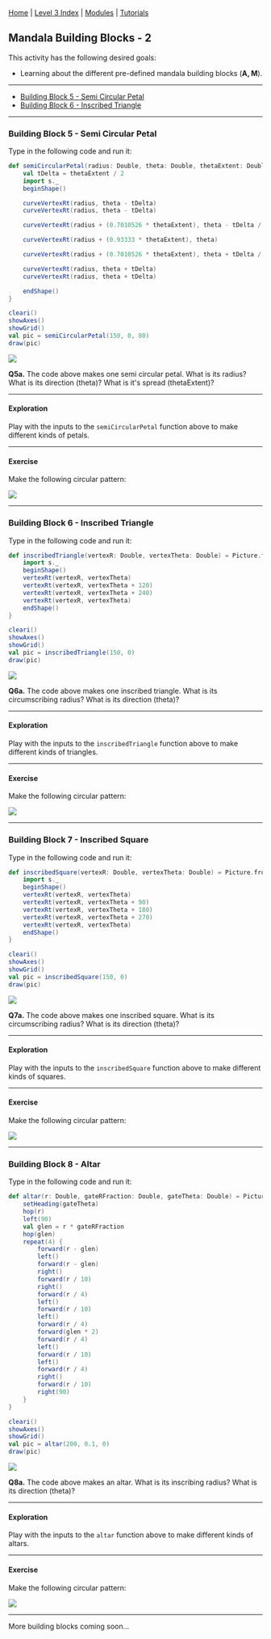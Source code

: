 <div class="nav">
  <a href="../../index.html">Home</a> | <a href="index.html">Level 3 Index</a> | <a href="/modules/modules-index.html">Modules</a> | <a href="../../tutorials-index.html">Tutorials</a>
</div>

## Mandala Building Blocks - 2

This activity has the following desired goals:
* Learning about the different pre-defined mandala building blocks (**A, M**).

---

* [Building Block 5 - Semi Circular Petal](#building-block-5---semi-circular-petal)
* [Building Block 6 - Inscribed Triangle](#building-block-6---inscribed-triangle)

---

### Building Block 5 - Semi Circular Petal

Type in the following code and run it:

```scala
def semiCircularPetal(radius: Double, theta: Double, thetaExtent: Double) = Picture.fromVertexShape { s =>
    val tDelta = thetaExtent / 2
    import s._
    beginShape()

    curveVertexRt(radius, theta - tDelta)
    curveVertexRt(radius, theta - tDelta)

    curveVertexRt(radius + (0.7010526 * thetaExtent), theta - tDelta / 2)

    curveVertexRt(radius + (0.93333 * thetaExtent), theta)

    curveVertexRt(radius + (0.7010526 * thetaExtent), theta + tDelta / 2)

    curveVertexRt(radius, theta + tDelta)
    curveVertexRt(radius, theta + tDelta)

    endShape()
}

cleari()
showAxes()
showGrid()
val pic = semiCircularPetal(150, 0, 80)
draw(pic)
```

<img src="semi-circular-petal.png">

**Q5a.** The code above makes one semi circular petal. What is its radius? What is its direction (theta)? What is it's spread (thetaExtent)?

---

#### Exploration

Play with the inputs to the `semiCircularPetal` function above to make different kinds of petals.

---

#### Exercise

Make the following circular pattern:

<img src="semi-circular-petal-circular.png">

---

### Building Block 6 - Inscribed Triangle

Type in the following code and run it:

```scala
def inscribedTriangle(vertexR: Double, vertexTheta: Double) = Picture.fromVertexShape { s =>
    import s._
    beginShape()
    vertexRt(vertexR, vertexTheta)
    vertexRt(vertexR, vertexTheta + 120)
    vertexRt(vertexR, vertexTheta + 240)
    vertexRt(vertexR, vertexTheta)
    endShape()
}

cleari()
showAxes()
showGrid()
val pic = inscribedTriangle(150, 0)
draw(pic)
```

<img src="inscribed-triangle.png">

**Q6a.** The code above makes one inscribed triangle. What is its circumscribing radius? What is its direction (theta)?

---

#### Exploration

Play with the inputs to the `inscribedTriangle` function above to make different kinds of triangles.

---

#### Exercise

Make the following circular pattern:

<img src="inscribed-triangle-circular.png">

---

### Building Block 7 - Inscribed Square

Type in the following code and run it:

```scala
def inscribedSquare(vertexR: Double, vertexTheta: Double) = Picture.fromVertexShape { s =>
    import s._
    beginShape()
    vertexRt(vertexR, vertexTheta)
    vertexRt(vertexR, vertexTheta + 90)
    vertexRt(vertexR, vertexTheta + 180)
    vertexRt(vertexR, vertexTheta + 270)
    vertexRt(vertexR, vertexTheta)
    endShape()
}

cleari()
showAxes()
showGrid()
val pic = inscribedSquare(150, 0)
draw(pic)
```

<img src="inscribed-square.png">

**Q7a.** The code above makes one inscribed square. What is its circumscribing radius? What is its direction (theta)?

---

#### Exploration

Play with the inputs to the `inscribedSquare` function above to make different kinds of squares.

---

#### Exercise

Make the following circular pattern:

<img src="inscribed-square-circular.png">

---

### Building Block 8 - Altar

Type in the following code and run it:

```scala
def altar(r: Double, gateRFraction: Double, gateTheta: Double) = Picture {
    setHeading(gateTheta)
    hop(r)
    left(90)
    val glen = r * gateRFraction
    hop(glen)
    repeat(4) {
        forward(r - glen)
        left()
        forward(r - glen)
        right()
        forward(r / 10)
        right()
        forward(r / 4)
        left()
        forward(r / 10)
        left()
        forward(r / 4)
        forward(glen * 2)
        forward(r / 4)
        left()
        forward(r / 10)
        left()
        forward(r / 4)
        right()
        forward(r / 10)
        right(90)
    }
}

cleari()
showAxes()
showGrid()
val pic = altar(200, 0.1, 0)
draw(pic)
```

<img src="altar.png">

**Q8a.** The code above makes an altar. What is its inscribing radius? What is its direction (theta)?

---

#### Exploration

Play with the inputs to the `altar` function above to make different kinds of altars.

---

#### Exercise

Make the following circular pattern:

<img src="altar-exercise.png">

---

More building blocks coming soon...
